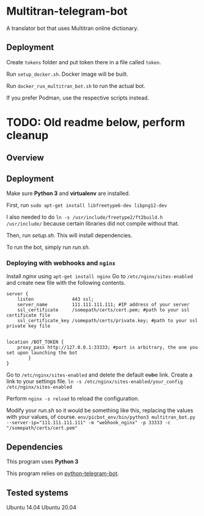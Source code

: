 # Multitran-telegram-bot
A translator bot that uses Multitran online dictionary.

## Deployment

Create `tokens` folder and put token there in a file called `token`.

Run `setup_docker.sh`. Docker image will be built.

Run `docker_run_multitran_bot.sh` to run the actual bot.

If you prefer Podman, use the respective scripts instead.

# TODO: Old readme below, perform cleanup

## Overview

## Deployment

Make sure **Python 3** and **virtualenv** are installed.

First, run `sudo apt-get install libfreetype6-dev libpng12-dev`

I also needed to do `ln -s /usr/include/freetype2/ft2build.h /usr/include/` because certain libraries did not compile without that.

Then, run _setup.sh_. This will install dependencies.

To run the bot, simply run _run.sh_.

### Deploying with webhooks and `nginx`

Install *nginx* using `apt-get install nginx`
Go to `/etc/nginx/sites-enabled` and create new file with the following contents.
```
server {
    listen              443 ssl;
    server_name         111.111.111.111; #IP address of your server
    ssl_certificate     /somepath/certs/cert.pem; #path to your ssl certificate file
    ssl_certificate_key /somepath/certs/private.key; #path to your ssl private key file


location /BOT_TOKEN {
    proxy_pass http://127.0.0.1:33333; #port is arbitrary, the one you set upon launching the bot
        }
}

```

Go to `/etc/nginx/sites-enabled` and delete the default <s>cube</s> link.
Create a link to your settings file. `ln -s /etc/nginx/sites-enabled/your_config /etc/nginx/sites-enabled`

Perform `nginx -s reload` to reload the configuration.

Modify your _run.sh_ so it would be something like this, replacing the values with your values, of course.
`env/picbot_env/bin/python3 multitran_bot.py --server-ip="111.111.111.111" -m "webhook_nginx" -p 33333 -c "/somepath/certs/cert.pem"`


## Dependencies

This program uses **Python 3**

This program relies on [python-telegram-bot](https://github.com/leandrotoledo/python-telegram-bot).

## Tested systems

Ubuntu 14.04
Ubuntu 20.04
